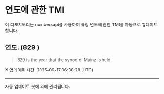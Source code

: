 
# 연도에 관한 TMI

이 리포지토리는 numbersapi를 사용하여 특정 년도에 관한 TMI를 자동으로 업데이트합니다.

## 연도: (829 )
> 829 is the year that the synod of Mainz is held.

⏳ 업데이트 시간: 2025-09-17 06:38:28 (UTC)

---
자동 업데이트 봇에 의해 관리됩니다.
